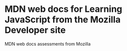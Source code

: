 # MDN web docs for Learning JavaScript from the Mozilla Developer site
MDN web docs assessments from Mozilla
